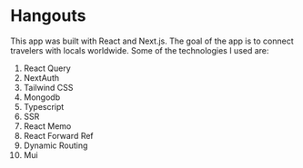
# Hangouts

This app was built with React and Next.js. The goal of the app is to connect travelers with locals worldwide. Some of the technologies I used are: 

1. React Query
2. NextAuth
3. Tailwind CSS
4. Mongodb
5. Typescript
6. SSR
7. React Memo
8. React Forward Ref
9. Dynamic Routing
10. Mui

